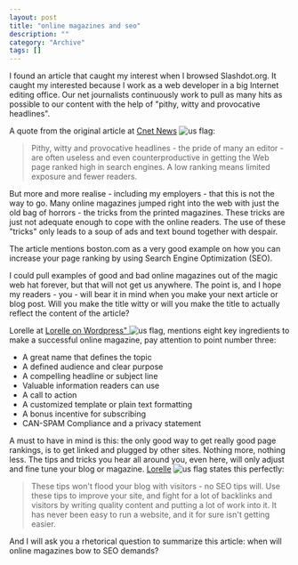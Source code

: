 ```yaml
--- 
layout: post 
title: "online magazines and seo"
description: ""
category: "Archive"
tags: []
---  
```

<p>I found an article that caught my interest when I browsed Slashdot.org. It caught my interested because I work as a web developer in a big Internet editing office. Our net journalists continuously work to pull as many hits as possible to our content with the help of "pithy, witty and provocative headlines".  </p> <p>A quote from the original article at <a href="http://news.com.com/2100-1038_3-6155739.html">Cnet News</a> <img src="http://cdn.umedia.no/img/flag/us.png" alt="us flag"/>:</p> 
<blockquote>Pithy, witty and provocative headlines - the pride of many an editor - are often useless and even counterproductive in getting the Web page ranked high in search engines. A low ranking means limited exposure and fewer readers.</blockquote> 
<p>But more and more realise - including my employers -  that this is not the way to go. Many online magazines jumped right into the web with just the old bag of horrors - the tricks from the printed magazines. These tricks are just not adequate enough to cope with the online readers. The use of these "tricks" only leads to a soup of ads and text bound together with despair.</p> 
<p>The article mentions boston.com as a very good example on how you can increase your page ranking by using Search Engine Optimization (SEO). </p> 
<p>I could pull examples of good and bad online magazines out of the magic web hat forever, but that will not get us anywhere. The point is, and I hope my readers - you - will bear it in mind when you make your next article or blog post.  Will you make the title witty or will you make the title to actually reflect the content of the article?</p> 
<p>Lorelle at <a href="http://lorelle.wordpress.com/2007/03/15/blog-online-magazine-and-ezine-whats-the-difference/">Lorelle on Wordpress" </a> <img src="http://cdn.umedia.no/img/flag/us.png" alt="us flag"/>, mentions eight key ingredients to make a successful online magazine, pay attention to point number three:</p> 
<ul>
<li>A great name that defines the topic</li>
<li>A defined audience and clear purpose</li>
<li>A compelling headline or subject line</li>
<li>Valuable information readers can use</li>
<li>A call to action</li>
<li>A customized template or plain text formatting</li>
<li>A bonus incentive for subscribing</li>
<li>CAN-SPAM Compliance and a privacy statement </li>
</ul>
<p>A must to have in mind is this: the only good way to get really good page rankings, is to get linked and plugged by other sites. Nothing more, nothing less. The tips and tricks you hear all around you, even here, will only adjust and fine tune your blog or magazine. <a href="http://lorelle.wordpress.com/2006/06/28/wordpress-and-seo-tips-and-techniques/">Lorelle</a> <img src="http://cdn.umedia.no/img/flag/us.png" alt="us flag"/> states this perfectly:</p>
<blockquote>These tips won't flood your blog with visitors - no SEO tips will. Use these tips to improve your site, and fight for a lot of backlinks and visitors by writing quality content and putting a lot of work into it. It has never been easy to run a website, and it for sure isn't getting easier.</blockquote>
<p>And I will ask you a rhetorical question to summarize this article: when will online magazines bow to SEO demands?  </p>